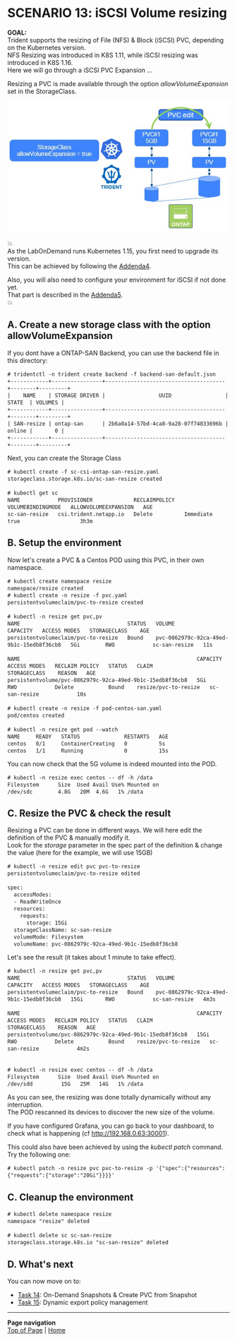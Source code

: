 # SCENARIO 13: iSCSI Volume resizing

**GOAL:**  
Trident supports the resizing of File (NFS) & Block (iSCSI) PVC, depending on the Kubernetes version.  
NFS Resizing was introduced in K8S 1.11, while iSCSI resizing was introduced in K8S 1.16.  
Here we will go through a iSCSI PVC Expansion ...

Resizing a PVC is made available through the option *allowVolumeExpansion* set in the StorageClass.

![Scenario13](../../../images/scenario13.jpg "Scenario13")

:boom:  
As the LabOnDemand runs Kubernetes 1.15, you first need to upgrade its version.  
This can be achieved by following the [Addenda4](../../Addendum/Addenda04).  

Also, you will also need to configure your environment for iSCSI if not done yet.  
That part is described in the [Addenda5](../../tasks/ontap_block).  
:boom:  

## A. Create a new storage class with the option allowVolumeExpansion

If you dont have a ONTAP-SAN Backend, you can use the backend file in this directory:
```
# tridentctl -n trident create backend -f backend-san-default.json
+------------+----------------+--------------------------------------+--------+---------+
|    NAME    | STORAGE DRIVER |                 UUID                 | STATE  | VOLUMES |
+------------+----------------+--------------------------------------+--------+---------+
| SAN-resize | ontap-san      | 2b6a0a14-57bd-4ca8-9a28-07f74833696b | online |       0 |
+------------+----------------+--------------------------------------+--------+---------+
```
Next, you can create the Storage Class
```
# kubectl create -f sc-csi-ontap-san-resize.yaml
storageclass.storage.k8s.io/sc-san-resize created

# kubectl get sc
NAME            PROVISIONER             RECLAIMPOLICY   VOLUMEBINDINGMODE   ALLOWVOLUMEEXPANSION   AGE
sc-san-resize   csi.trident.netapp.io   Delete          Immediate           true                   3h3m
```

## B. Setup the environment

Now let's create a PVC & a Centos POD using this PVC, in their own namespace.

```
# kubectl create namespace resize
namespace/resize created
# kubectl create -n resize -f pvc.yaml
persistentvolumeclaim/pvc-to-resize created

# kubectl -n resize get pvc,pv
NAME                                  STATUS   VOLUME                                     CAPACITY   ACCESS MODES   STORAGECLASS    AGE
persistentvolumeclaim/pvc-to-resize   Bound    pvc-0862979c-92ca-49ed-9b1c-15edb8f36cb8   5Gi        RWO            sc-san-resize   11s

NAME                                                        CAPACITY   ACCESS MODES   RECLAIM POLICY   STATUS   CLAIM                  STORAGECLASS    REASON   AGE
persistentvolume/pvc-0862979c-92ca-49ed-9b1c-15edb8f36cb8   5Gi        RWO            Delete           Bound    resize/pvc-to-resize   sc-san-resize            10s

# kubectl create -n resize -f pod-centos-san.yaml
pod/centos created

# kubectl -n resize get pod --watch
NAME     READY   STATUS              RESTARTS   AGE
centos   0/1     ContainerCreating   0          5s
centos   1/1     Running             0          15s
```
You can now check that the 5G volume is indeed mounted into the POD.
```
# kubectl -n resize exec centos -- df -h /data
Filesystem      Size  Used Avail Use% Mounted on
/dev/sdc        4.8G   20M  4.6G   1% /data
```

## C. Resize the PVC & check the result

Resizing a PVC can be done in different ways. We will here edit the definition of the PVC & manually modify it.  
Look for the *storage* parameter in the spec part of the definition & change the value (here for the example, we will use 15GB)
```
# kubectl -n resize edit pvc pvc-to-resize
persistentvolumeclaim/pvc-to-resize edited

spec:
  accessModes:
  - ReadWriteOnce
  resources:
    requests:
      storage: 15Gi
  storageClassName: sc-san-resize
  volumeMode: Filesystem
  volumeName: pvc-0862979c-92ca-49ed-9b1c-15edb8f36cb8
```
Let's see the result (it takes about 1 minute to take effect).
```
# kubectl -n resize get pvc,pv
NAME                                  STATUS   VOLUME                                     CAPACITY   ACCESS MODES   STORAGECLASS    AGE
persistentvolumeclaim/pvc-to-resize   Bound    pvc-0862979c-92ca-49ed-9b1c-15edb8f36cb8   15Gi       RWO            sc-san-resize   4m3s

NAME                                                        CAPACITY   ACCESS MODES   RECLAIM POLICY   STATUS   CLAIM                   STORAGECLASS    REASON   AGE
persistentvolume/pvc-0862979c-92ca-49ed-9b1c-15edb8f36cb8   15Gi       RWO            Delete           Bound    resize/pvc-to-resize   sc-san-resize            4m2s


# kubectl -n resize exec centos -- df -h /data
Filesystem      Size  Used Avail Use% Mounted on
/dev/sdd         15G   25M   14G   1% /data
```
As you can see, the resizing was done totally dynamically without any interruption.  
The POD rescanned its devices to discover the new size of the volume.  

If you have configured Grafana, you can go back to your dashboard, to check what is happening (cf http://192.168.0.63:30001).  

This could also have been achieved by using the _kubectl patch_ command. Try the following one:
```
# kubectl patch -n resize pvc pvc-to-resize -p '{"spec":{"resources":{"requests":{"storage":"20Gi"}}}}'
```

## C. Cleanup the environment

```
# kubectl delete namespace resize
namespace "resize" deleted

# kubectl delete sc sc-san-resize
storageclass.storage.k8s.io "sc-san-resize" deleted
```

## D. What's next

You can now move on to:  

- [Task 14](../Task_14): On-Demand Snapshots & Create PVC from Snapshot  
- [Task 15](../Task_15): Dynamic export policy management  

---
**Page navigation**  
[Top of Page](#top) | [Home](/README.md)
